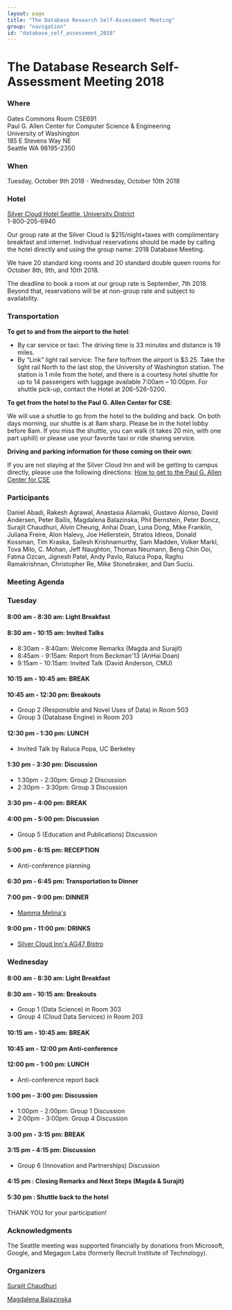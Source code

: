```yaml
---
layout: page
title: "The Database Research Self-Assessment Meeting"
group: "navigation"
id: "database_self_assessment_2018"
---
```


# The Database Research Self-Assessment Meeting 2018

### **Where**

Gates Commons Room CSE691  
Paul G. Allen Center for Computer Science & Engineering  
University of Washington  
185 E Stevens Way NE  
Seattle WA 98195-2350

### **When**
Tuesday, October 9th 2018 - Wednesday, October 10th 2018

### **Hotel**
[Silver Cloud Hotel Seattle, University District](https://www.silvercloud.com/university/)  
1-800-205-6940

Our group rate at the Silver Cloud is $215/night+taxes with complimentary breakfast and internet. Individual reservations should be made by calling the hotel directly and using the group name: 2018 Database Meeting.

We have 20 standard king rooms and 20 standard double queen rooms for October 8th, 9th, and 10th 2018.

The deadline to book a room at our group rate is September, 7th 2018. Beyond that, reservations will be at non-group rate and subject to availability.


### **Transportation**

**To get to and from the airport to the hotel**:

* By car service or taxi: The driving time is 33 minutes and distance is 19 miles.
* By “Link” light rail service: The fare to/from the airport is $3.25. Take the light rail North to the last stop, the University of Washington station. The station is 1 mile from the hotel, and there is a courtesy hotel shuttle for up to 14 passengers with luggage available 7:00am – 10:00pm. For shuttle pick-up, contact the Hotel at 206-526-5200.

**To get from the hotel to the Paul G. Allen Center for CSE**:

We will use a shuttle to go from the hotel to the building and back. On both days morning, our shuttle is at 8am sharp. Please be in the hotel lobby before 8am. If you miss the shuttle, you can walk (it takes 20 min, with one part uphill) or please use your favorite taxi or ride sharing service.

**Driving and parking information for those coming on their own**:

If you are not staying at the Silver Cloud Inn and will be getting to campus directly, please use the following directions: [How to get to the Paul G. Allen Center for CSE](https://www.cs.washington.edu/visitors/getting_here)


### **Participants**

Daniel Abadi, Rakesh Agrawal, Anastasia Ailamaki, Gustavo Alonso, David Andersen, Peter Bailis, Magdalena Balazinska, Phil Bernstein, Peter Boncz, Surajit Chaudhuri, Alvin Cheung, Anhai Doan, Luna Dong, Mike Franklin, Juliana Freire, Alon Halevy, Joe Hellerstein, Stratos Idreos, Donald Kossman, Tim Kraska, Sailesh Krishnamurthy, Sam Madden, Volker Markl, Tova Milo, C. Mohan, Jeff Naughton, Thomas Neumann, Beng Chin Ooi, Fatma Ozcan, Jignesh Patel, Andy Pavlo, Raluca Popa, Raghu Ramakrishnan, Christopher Re, Mike Stonebraker, and Dan Suciu.


### **Meeting Agenda**

### **Tuesday**

#### 8:00 am - 8:30 am:  Light Breakfast

#### 8:30 am - 10:15 am:  Invited Talks
- 8:30am - 8:40am: Welcome Remarks (Magda and Surajit)
- 8:45am - 9:15am: Report from Beckman'13 (AnHai Doan)
- 9:15am - 10:15am: Invited Talk (David Anderson, CMU)

#### 10:15 am - 10:45 am: BREAK

#### 10:45 am - 12:30 pm: Breakouts
- Group 2 (Responsible and Novel Uses of Data) in Room 503
- Group 3 (Database Engine) in Room 203

#### 12:30 pm - 1:30 pm: LUNCH 
- Invited Talk by Raluca Popa, UC Berkeley

#### 1:30 pm - 3:30 pm: Discussion 
- 1:30pm - 2:30pm: Group 2 Discussion 
- 2:30pm - 3:30pm: Group 3 Discussion 

#### 3:30 pm - 4:00 pm: BREAK

#### 4:00 pm - 5:00 pm: Discussion
- Group 5 (Education and Publications) Discussion

#### 5:00 pm - 6:15 pm: RECEPTION
- Anti-conference planning

#### 6:30 pm - 6:45 pm: Transportation to Dinner

#### 7:00 pm - 9:00 pm: DINNER
- [Mamma Melina's](http://mammamelina.com/)

#### 9:00 pm - 11:00 pm: DRINKS
- [Silver Cloud Inn's AG47 Bistro](https://www.silvercloud.com/university/)


### **Wednesday**

#### 8:00 am - 8:30 am:  Light Breakfast

#### 8:30 am - 10:15 am: Breakouts
- Group 1 (Data Science) in Room 303
- Group 4 (Cloud Data Services) in Room 203

#### 10:15 am - 10:45 am: BREAK

#### 10:45 am - 12:00 pm Anti-conference 

#### 12:00 pm - 1:00 pm: LUNCH
- Anti-conference report back 

#### 1:00 pm - 3:00 pm: Discussion
- 1:00pm - 2:00pm: Group 1 Discussion 
- 2:00pm - 3:00pm: Group 4 Discussion 

#### 3:00 pm - 3:15 pm: BREAK 

#### 3:15 pm - 4:15 pm: Discussion
- Group 6 (Innovation and Partnerships) Discussion 

#### 4:15 pm : Closing Remarks and Next Steps (Magda & Surajit)

#### 5:30 pm : Shuttle back to the hotel


THANK YOU for your participation!


### **Acknowledgments**

The Seattle meeting was supported financially by donations from Microsoft, Google, and Megagon Labs (formerly Recruit Institute of Technology).


### **Organizers**

[Surajit Chaudhuri](https://www.microsoft.com/en-us/research/people/surajitc/)

[Magdalena Balazinska](https://www.cs.washington.edu/people/faculty/magda)

